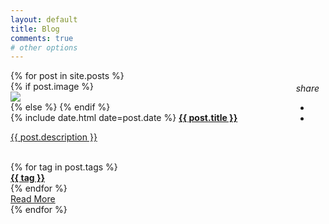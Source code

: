 ```yaml
---
layout: default
title: Blog
comments: true
# other options
---
```

  <div id="index-banner">
  <div class="section no-pad-bot">
    <div class="container blog-posts">
      <div class="row">
        {% for post in site.posts %}
          <div class="col s12 m6 l4 card-wrapper">
            <div class="card hoverable">
              {% if post.image  %}
                <div class="card-image">
                  <img src="{{ post.image }}">
                </div>
                <div class="btn-menu" style="padding:0px">
                  <div class="fixed-action-btn horizontal click-to-toggle" style="position:relative; float:right; bottom:30px; right:10px; z-index: 1">
                    <a class="btn-floating btn-large hoverable blue waves-effect waves-light">
                      <i class="large material-icons btn-icon">share</i>
                    </a>
                    <ul>
                      <li>
                      <a href="https://www.facebook.com/sharer/sharer.php?u={{ site.url }}{{ site.follow_baseurl }}{{ post.url }}" class="btn-floating" onclick="window.open(this.href, 'facebook-share','width=580,height=296');return false;" title="Share on Facebook"><i class="fab fa-facebook-f"></i></a>
                    </li>                        
                      <li><a href="https://twitter.com/intent/tweet?{{ site.url }}{{ post.url }}%20via%20&#64;{{ site.twitter_username }}&hashtags={% for tag in post.tags %}{{tag}},{% endfor %}" class="btn-floating twitter-color" onclick="window.open(this.href, 'twitter-share', 'width=550,height=235');return false;" title="Share on Twitter">
                        <i class="fab fa-twitter"></i>
                      </a></li>
                    </ul>
                  </div>
                </div>
              {% else  %}
              {% endif %}
              <div class="card-content">
                <span class="grey-text text-lighten-1">{% include date.html date=post.date %}</span>
                <a class="post-link" href="{{ post.url | prepend: site.baseurl }}"><span class="flow-text card-title"><b>{{ post.title }}</b></span></a>
                <a class="post-link" href="{{ post.url | prepend: site.baseurl }}">
                  <p class="post-description">{{ post.description }}</p>
                </a>
                <br>
                <div class="tags">
                  {% for tag in post.tags  %}
                    <a class="tag-name" href="#" data-tag="{{tag | slugify }}"><div class="chip"><b>{{ tag }}</b></div></a>
                  {% endfor  %}
                </div>
              </div>
              <div class="card-action">
                <div class="center-align">
                  <a href="{{ post.url | prepend: site.baseurl }}" class="read-more">Read More</a>
                </div>
              </div>
            </div>
          </div>
        {% endfor %}
      </div>
    </div>
  </div>



